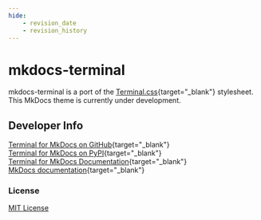 ```yaml
---
hide:
    - revision_date
    - revision_history
---
```


# mkdocs-terminal
mkdocs-terminal is a port of the [Terminal.css](https://github.com/Gioni06/terminal.css){target="_blank"} stylesheet.  
This MkDocs theme is currently under development.

## Developer Info
[Terminal for MkDocs on GitHub](https://github.com/ntno/mkdocs-terminal){target="_blank"}  
[Terminal for MkDocs on PyPI](https://pypi.org/project/mkdocs-terminal/){target="_blank"}  
[Terminal for MkDocs Documentation](https://ntno.github.io/mkdocs-terminal/){target="_blank"}  
[MkDocs documentation](https://www.mkdocs.org/){target="_blank"}  

### License
[MIT License](about/license.md)
